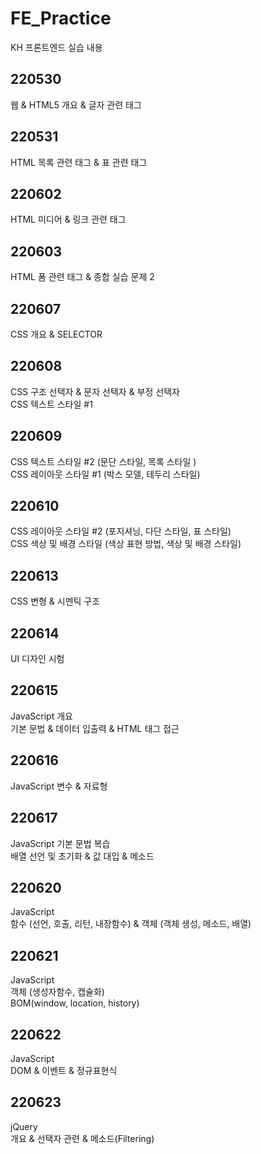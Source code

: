 # FE_Practice
KH 프론트엔드 실습 내용

## 220530
웹 & HTML5 개요 & 글자 관련 태그

## 220531
HTML 목록 관련 태그 & 표 관련 태그

## 220602
HTML 미디어 & 링크 관련 태그

## 220603
HTML 폼 관련 태그 & 종합 실습 문제 2

## 220607
CSS 개요 & SELECTOR

## 220608
CSS 구조 선택자 & 문자 선택자 & 부정 선택자 <br>
CSS 텍스트 스타일 #1

## 220609
CSS 텍스트 스타일 #2 (문단 스타일, 목록 스타일 ) <br>
CSS 레이아웃 스타일 #1 (박스 모델, 테두리 스타일) 

## 220610
CSS 레이아웃 스타일 #2 (포지셔닝, 다단 스타일, 표 스타일) <br>
CSS 색상 및 배경 스타일 (색상 표현 방법, 색상 및 배경 스타일)

## 220613
CSS 변형 & 시멘틱 구조

## 220614
UI 디자인 시험

## 220615
JavaScript 개요<br>
기본 문법 & 데이터 입출력 & HTML 태그 접근

## 220616
JavaScript 변수 & 자료형

## 220617
JavaScript 기본 문법 복습 <br>
배열 선언 및 초기화 & 값 대입 & 메소드

## 220620
JavaScript<br>
함수 (선언, 호출, 리턴, 내장함수) & 객체 (객체  생성, 메소드, 배열)

## 220621
JavaScript<br>
객체 (생성자함수, 캡슐화)<br>
BOM(window, location, history)

## 220622
JavaScript<br>
DOM & 이벤트 & 정규표현식

## 220623
jQuery<br>
개요 & 선택자 관련 & 메소드(Filtering)